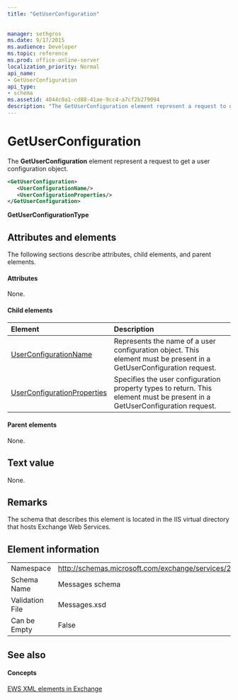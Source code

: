 ```yaml
---
title: "GetUserConfiguration"
 
 
manager: sethgros
ms.date: 9/17/2015
ms.audience: Developer
ms.topic: reference
ms.prod: office-online-server
localization_priority: Normal
api_name:
- GetUserConfiguration
api_type:
- schema
ms.assetid: 4044c0a1-cd88-41ae-9cc4-a7cf2b279094
description: "The GetUserConfiguration element represent a request to get a user configuration object."
---
```


# GetUserConfiguration

The **GetUserConfiguration** element represent a request to get a user configuration object. 
  
```XML
<GetUserConfiguration>
   <UserConfigurationName/>
   <UserConfigurationProperties/>
</GetUserConfiguration>
```

 **GetUserConfigurationType**
## Attributes and elements

The following sections describe attributes, child elements, and parent elements.
  
#### Attributes

None.
  
#### Child elements

|**Element**|**Description**|
|:-----|:-----|
|[UserConfigurationName](userconfigurationname.md) <br/> |Represents the name of a user configuration object. This element must be present in a GetUserConfiguration request.  <br/> |
|[UserConfigurationProperties](userconfigurationproperties.md) <br/> |Specifies the user configuration property types to return. This element must be present in a GetUserConfiguration request.  <br/> |
   
#### Parent elements

None.
  
## Text value

None.
  
## Remarks

The schema that describes this element is located in the IIS virtual directory that hosts Exchange Web Services.
  
## Element information

|||
|:-----|:-----|
|Namespace  <br/> |http://schemas.microsoft.com/exchange/services/2006/messages  <br/> |
|Schema Name  <br/> |Messages schema  <br/> |
|Validation File  <br/> |Messages.xsd  <br/> |
|Can be Empty  <br/> |False  <br/> |
   
## See also

#### Concepts

[EWS XML elements in Exchange](ews-xml-elements-in-exchange.md)

